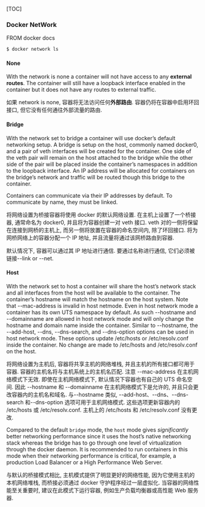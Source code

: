 [TOC]

### Docker NetWork

FROM docker docs

~~~bash
$ docker network ls
~~~

#### None

With the network is none a container will not have access to any **external routes**. The container will still have a loopback interface enabled in the container but it does not have any routes to external traffic.

如果 network is none, 容器将无法访问任何**外部路由**. 容器仍将在容器中启用环回接口, 但它没有任何通往外部流量的路由. 

#### Bridge

With the network set to bridge a container will use docker’s default networking setup. A bridge is setup on the host, commonly named docker0, and a pair of veth interfaces will be created for the container. One side of the veth pair will remain on the host attached to the bridge while the other side of the pair will be placed inside the container’s namespaces in addition to the loopback interface. An IP address will be allocated for containers on the bridge’s network and traffic will be routed though this bridge to the container.

Containers can communicate via their IP addresses by default. To communicate by name, they must be linked.

将网络设置为桥接容器将使用 docker 的默认网络设置.  在主机上设置了一个桥接器, 通常命名为 docker0, 并且将为容器创建一对 veth 接口.  veth 对的一侧将保留在连接到网桥的主机上, 而另一侧将放置在容器的命名空间内, 除了环回接口.  将为网桥网络上的容器分配一个 IP 地址, 并且流量将通过该网桥路由到容器. 

默认情况下, 容器可以通过其 IP 地址进行通信.  要通过名称进行通信, 它们必须被链接--link or --net. 

#### Host

With the network set to host a container will share the host’s network stack and all interfaces from the host will be available to the container. The container’s hostname will match the hostname on the host system. Note that --mac-address is invalid in host netmode. Even in host network mode a container has its own UTS namespace by default. As such --hostname and --domainname are allowed in host network mode and will only change the hostname and domain name inside the container. Similar to --hostname, the --add-host, --dns, --dns-search, and --dns-option options can be used in host network mode. These options update /etc/hosts or /etc/resolv.conf inside the container. No change are made to /etc/hosts and /etc/resolv.conf on the host.

将网络设置为主机后, 容器将共享主机的网络堆栈, 并且主机的所有接口都可用于容器.  容器的主机名将与主机系统上的主机名匹配.  注意 --mac-address 在主机网络模式下无效.  即使在主机网络模式下, 默认情况下容器也有自己的 UTS 命名空间.  因此 --hostname 和 --domainname 在主机网络模式下是允许的, 并且只会更改容器内的主机名和域名.  与--hostname 类似, --add-host、--dns、--dns-search 和--dns-option 选项可用于主机网络模式.  这些选项更新容器内的 /etc/hosts 或 /etc/resolv.conf.  主机上的 /etc/hosts 和 /etc/resolv.conf 没有更改. 

Compared to the default `bridge` mode, the `host` mode gives *significantly* better networking performance since it uses the host’s native networking stack whereas the bridge has to go through one level of virtualization through the docker daemon. It is recommended to run containers in this mode when their networking performance is critical, for example, a production Load Balancer or a High Performance Web Server.

与默认的桥接模式相比,  主机模式提供了明显更好的网络性能,  因为它使用主机的本机网络堆栈,  而桥接必须通过 docker 守护程序经过一层虚拟化. 当容器的网络性能至关重要时,  建议在此模式下运行容器,  例如生产负载均衡器或高性能 Web 服务器. 